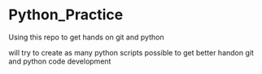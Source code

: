 # Python_Practice
Using this repo to get hands on git and python

will try to create as many python scripts possible to get better handon git and python code development

